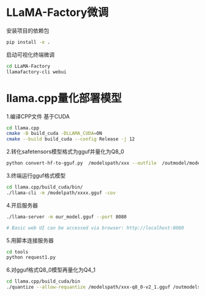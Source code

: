 # LLaMA-Factory微调
安装项目的依赖包
```bash
pip install -e .
```
启动可视化终端微调
```bash
cd LLaMA-Factory
llamafactory-cli webui
```
# llama.cpp量化部署模型
1.编译CPP文件
基于CUDA
```bash
cd llama.cpp
cmake -B build_cuda -DLLAMA_CUDA=ON
cmake --build build_cuda --config Release -j 12
```

2.转化safetensors模型格式为gguf并量化为Q8_0
```bash
python convert-hf-to-gguf.py  /modelspath/xxx --outfile  /outmodel/modelname-q8_0-v1.gguf --outtype q8_0
```
3.终端运行gguf格式模型
```bash
cd llama.cpp/build_cuda/bin/
./llama-cli -m /modelpath/xxxx.gguf -cov
```
4.开启服务器
```bash
./llama-server -m our_model.gguf --port 8080

# Basic web UI can be accessed via browser: http://localhost:8080
```
5.用脚本连接服务器
```bash
cd tools
python request1.py
```
6.对gguf格式Q8_0模型再量化为Q4_1

```bash
cd llama.cpp/build_cuda/bin
./quantize --allow-requantize /modelspath/xxx-q8_0-v2_1.gguf /outmodelspath/xxx-q4_1-v1.gguf Q4_1
